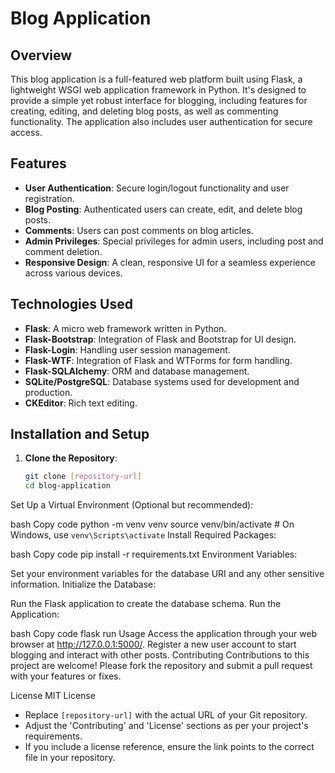 # Blog Application

## Overview
This blog application is a full-featured web platform built using Flask, a lightweight WSGI web application framework in Python. It's designed to provide a simple yet robust interface for blogging, including features for creating, editing, and deleting blog posts, as well as commenting functionality. The application also includes user authentication for secure access.

## Features
- **User Authentication**: Secure login/logout functionality and user registration.
- **Blog Posting**: Authenticated users can create, edit, and delete blog posts.
- **Comments**: Users can post comments on blog articles.
- **Admin Privileges**: Special privileges for admin users, including post and comment deletion.
- **Responsive Design**: A clean, responsive UI for a seamless experience across various devices.

## Technologies Used
- **Flask**: A micro web framework written in Python.
- **Flask-Bootstrap**: Integration of Flask and Bootstrap for UI design.
- **Flask-Login**: Handling user session management.
- **Flask-WTF**: Integration of Flask and WTForms for form handling.
- **Flask-SQLAlchemy**: ORM and database management.
- **SQLite/PostgreSQL**: Database systems used for development and production.
- **CKEditor**: Rich text editing.

## Installation and Setup
1. **Clone the Repository**:
   ```bash
   git clone [repository-url]
   cd blog-application

Set Up a Virtual Environment (Optional but recommended):

bash
Copy code
python -m venv venv
source venv/bin/activate  # On Windows, use `venv\Scripts\activate`
Install Required Packages:

bash
Copy code
pip install -r requirements.txt
Environment Variables:

Set your environment variables for the database URI and any other sensitive information.
Initialize the Database:

Run the Flask application to create the database schema.
Run the Application:

bash
Copy code
flask run
Usage
Access the application through your web browser at http://127.0.0.1:5000/.
Register a new user account to start blogging and interact with other posts.
Contributing
Contributions to this project are welcome! Please fork the repository and submit a pull request with your features or fixes.

License
MIT License

   
- Replace `[repository-url]` with the actual URL of your Git repository.
- Adjust the 'Contributing' and 'License' sections as per your project's requirements.
- If you include a license reference, ensure the link points to the correct file in your repository.

